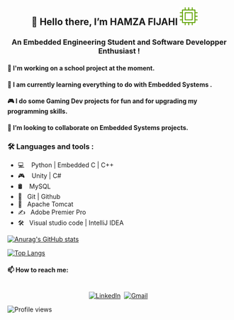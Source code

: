 <div align="center">
  <h2> 👋 Hello there, I’m HAMZA FIJAHI 
<a href='https://docs.github.com/en/developers'><img src='https://raw.githubusercontent.com/acervenky/animated-github-badges/master/assets/devbadge.gif' width='40' height='40'></a>  </h2>
  <h3> An Embedded Engineering Student and Software Developper Enthusiast ! </h3>
</div>

<div align="left">
  <h4> 🔭 I'm working on a school project at the moment. </h4>
  <h4> 🌱 I am currently learning everything to do with Embedded Systems .</h4>
  <h4> 🎮 I do some Gaming Dev projects for fun and for upgrading my programming skills.</h4>
  <h4> 👯 I’m looking to collaborate on Embedded Systems projects. </h4>  
 
</div>
<!-- 

- 📫 How to reach me: hamza.fijahi@gmail.com <br> -->
<!-- <div align="left"> 
  <h3>🛠 Languages and tools :</h3>
  <h5>💻   Java | JavaScript </h5>
  <h5>🛢    MySQL | MongoDB  </h5>
  <h5>🔧   Git | Github </h5>
  <h5>🚀   Heroku | Netlify </h5>
  <h5>✍️   Adobe Photoshop | Figma </h5>
  <h5>🛠️   Visual studio code | QUARTUS II</h5>
</div> -->

### 🛠 Languages and tools : 
- 💻 &nbsp; &nbsp;Python | Embedded C | C++
- 🎮 &nbsp; &nbsp;Unity | C#
- 🛢 &nbsp;&nbsp; MySQL 
- 🔧 &nbsp; Git | Github 
- 🚀 &nbsp; Apache Tomcat 
- ✍️ &nbsp; Adobe Premier Pro 
- 🛠️ &nbsp; Visual studio code | IntelliJ IDEA

[![Anurag's GitHub stats](https://github-readme-stats.vercel.app/api?username=hamzafijahi2001&show_icons=true&theme=tokyonight)](https://github.com/anuraghazra/github-readme-stats)

[![Top Langs](https://github-readme-stats.vercel.app/api/top-langs/?username=hamzafijahi2001)](https://github.com/anuraghazra/github-readme-stats)



<h4> 📫 How to reach me: </h4>

<p align="center">
<br>
<a href=https://www.linkedin.com/in/hamza-fijahi-3b445a165/"><img src="https://img.shields.io/badge/linkedin-%230077B5.svg?&style=for-the-badge&logo=linkedin&logoColor=white" alt="LinkedIn" /></a>&nbsp;
<a href="mailto:hamza.fijahi@gmail.com?subject=Hello, Hamza"><img src="https://img.shields.io/badge/gmail-%23D14836.svg?&style=for-the-badge&logo=gmail&logoColor=white" alt="Gmail"/></a>&nbsp;
</p>

![Profile views](https://gpvc.arturio.dev/hamzafijahi2001)  
